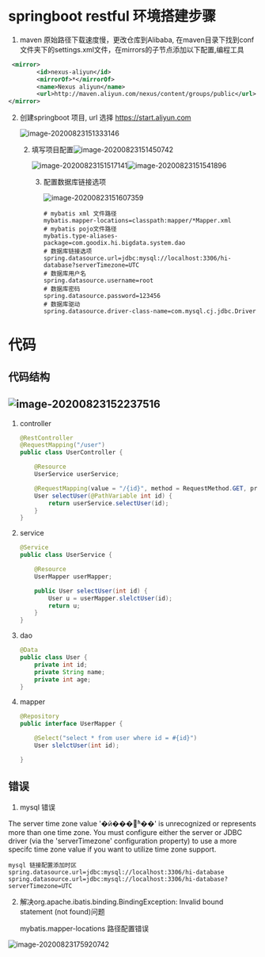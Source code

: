 # springboot  restful 环境搭建步骤

1. maven 原始路径下载速度慢，更改仓库到Alibaba, 在maven目录下找到conf文件夹下的settings.xml文件，在mirrors的子节点添加以下配置,编程工具

```xml
 <mirror>
        <id>nexus-aliyun</id>
        <mirrorOf>*</mirrorOf>
        <name>Nexus aliyun</name>
        <url>http://maven.aliyun.com/nexus/content/groups/public</url>
</mirror>
```

2. 创建springboot 项目, url 选择  https://start.aliyun.com

   ![image-20200823151333146](C:\Users\Administrator\AppData\Roaming\Typora\typora-user-images\image-20200823151333146.png)

   2. 填写项目配置![image-20200823151450742](C:\Users\Administrator\AppData\Roaming\Typora\typora-user-images\image-20200823151450742.png)

      ![image-20200823151517141](C:\Users\Administrator\AppData\Roaming\Typora\typora-user-images\image-20200823151517141.png)![image-20200823151541896](C:\Users\Administrator\AppData\Roaming\Typora\typora-user-images\image-20200823151541896.png)

      3. 配置数据库链接选项

         ![image-20200823151607359](C:\Users\Administrator\AppData\Roaming\Typora\typora-user-images\image-20200823151607359.png)

         ```properties
         # mybatis xml 文件路径
         mybatis.mapper-locations=classpath:mapper/*Mapper.xml
         # mybatis pojo文件路径
         mybatis.type-aliases-package=com.goodix.hi.bigdata.system.dao
         # 数据库链接选项
         spring.datasource.url=jdbc:mysql://localhost:3306/hi-database?serverTimezone=UTC
         # 数据库用户名
         spring.datasource.username=root
         # 数据库密码
         spring.datasource.password=123456
         # 数据库驱动
         spring.datasource.driver-class-name=com.mysql.cj.jdbc.Driver
         ```

# 代码

## 代码结构

## ![image-20200823152237516](C:\Users\Administrator\AppData\Roaming\Typora\typora-user-images\image-20200823152237516.png)

1. controller

   ```java
   @RestController
   @RequestMapping("/user")
   public class UserController {
   
       @Resource
       UserService userService;
   
       @RequestMapping(value = "/{id}", method = RequestMethod.GET, produces = "application/json")
       User selectUser(@PathVariable int id) {
           return userService.selectUser(id);
       }
   }
   ```

2. service

   ```java
   @Service
   public class UserService {
   
       @Resource
       UserMapper userMapper;
   
       public User selectUser(int id) {
           User u = userMapper.slelctUser(id);
           return u;
       }
   }
   ```

3. dao

   ```java
   @Data
   public class User {
       private int id;
       private String name;
       private int age;
   }
   ```

4. mapper

   ```java
   @Repository
   public interface UserMapper {
   
       @Select("select * from user where id = #{id}")
       User slelctUser(int id);
   
   }
   ```

## 错误
1. mysql 错误

The server time zone value '�й���׼ʱ��' is unrecognized or represents more than one time zone. You must configure either the server or JDBC driver (via the 'serverTimezone' configuration property) to use a more specifc time zone value if you want to utilize time zone support.

```
mysql 链接配置添加时区
spring.datasource.url=jdbc:mysql://localhost:3306/hi-database
spring.datasource.url=jdbc:mysql://localhost:3306/hi-database?serverTimezone=UTC
```

2. 解决org.apache.ibatis.binding.BindingException: Invalid bound statement (not found)问题

   mybatis.mapper-locations 路径配置错误

![image-20200823175920742](C:\Users\Administrator\AppData\Roaming\Typora\typora-user-images\image-20200823175920742.png)